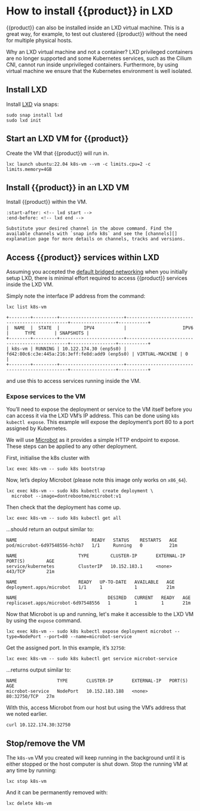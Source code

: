 # How to install {{product}} in LXD

{{product}} can also be installed inside an LXD virtual machine. This is a
great way, for example, to test out clustered {{product}} without the
need for multiple physical hosts.

Why an LXD virtual machine and not a container? LXD privileged containers are
no longer supported and some Kubernetes services, such as the Cilium CNI,
cannot run inside unprivileged containers. Furthermore, by using virtual
machine we ensure that the Kubernetes environment is well isolated.

## Install LXD

Install [LXD] via snaps:

```
sudo snap install lxd
sudo lxd init
```

## Start an LXD VM for {{product}}

Create the VM that {{product}} will run in.

```
lxc launch ubuntu:22.04 k8s-vm --vm -c limits.cpu=2 -c limits.memory=4GB
```

## Install {{product}} in an LXD VM

Install {{product}} within the VM.

```{literalinclude} ../../../_parts/install.md
:start-after: <!-- lxd start -->
:end-before: <!-- lxd end -->
```

```{note}
Substitute your desired channel in the above command. Find the
available channels with `snap info k8s` and see the [channels][]
explanation page for more details on channels, tracks and versions.
```

## Access {{product}} services within LXD

Assuming you accepted the [default bridged
networking][default-bridged-networking] when you initially setup LXD, there is
minimal effort required to access {{product}} services inside the LXD VM.

Simply note the interface IP address from the command:

<!-- markdownlint-disable -->
```
lxc list k8s-vm
```
```
+--------+---------+------------------------+------------------------------------------------+-----------------+-----------+
|  NAME  |  STATE  |         IPV4           |                     IPV6                       |      TYPE       | SNAPSHOTS |
+--------+---------+------------------------+------------------------------------------------+-----------------+-----------+
| k8s-vm | RUNNING | 10.122.174.30 (enp5s0) | fd42:80c6:c3e:445a:216:3eff:fe8d:add9 (enp5s0) | VIRTUAL-MACHINE | 0         |
+--------+---------+------------------------+------------------------------------------------+-----------------+-----------+
```

<!-- markdownlint-restore -->

and use this to access services running inside the VM.

### Expose services to the VM

You’ll need to expose the deployment or service to the VM itself before
you can access it via the LXD VM’s IP address. This can be done using
`k8s kubectl expose`. This example will expose the deployment’s port 80 to a
port assigned by Kubernetes.

We will use [Microbot] as it provides a simple HTTP endpoint
to expose. These steps can be applied to any other deployment.

First, initialise the k8s cluster with

```
lxc exec k8s-vm -- sudo k8s bootstrap
```

Now, let’s deploy Microbot (please note this image only works on `x86_64`).

```
lxc exec k8s-vm -- sudo k8s kubectl create deployment \
  microbot --image=dontrebootme/microbot:v1
```

Then check that the deployment has come up.

```
lxc exec k8s-vm -- sudo k8s kubectl get all
```

...should return an output similar to:

<!-- markdownlint-disable -->
```
NAME                            READY   STATUS    RESTARTS   AGE
pod/microbot-6d97548556-hchb7   1/1     Running   0          21m

NAME                       TYPE        CLUSTER-IP       EXTERNAL-IP   PORT(S)        AGE
service/kubernetes         ClusterIP   10.152.183.1     <none>        443/TCP        21m

NAME                       READY   UP-TO-DATE   AVAILABLE   AGE
deployment.apps/microbot   1/1     1            1           21m

NAME                                  DESIRED   CURRENT   READY   AGE
replicaset.apps/microbot-6d97548556   1         1         1       21m
```
<!-- markdownlint-restore -->

Now that Microbot is up and running, let's make it accessible to the LXD
VM by using the `expose` command.

<!-- markdownlint-disable -->

```
lxc exec k8s-vm -- sudo k8s kubectl expose deployment microbot --type=NodePort --port=80 --name=microbot-service
```

<!-- markdownlint-restore -->

Get the assigned port. In this example, it’s `32750`:

```
lxc exec k8s-vm -- sudo k8s kubectl get service microbot-service
```

...returns output similar to:

```
NAME               TYPE       CLUSTER-IP       EXTERNAL-IP   PORT(S)        AGE
microbot-service   NodePort   10.152.183.188   <none>        80:32750/TCP   27m
```

With this, access Microbot from our host but using the VM’s address that we
noted earlier.

```
curl 10.122.174.30:32750
```

## Stop/remove the VM

The `k8s-vm` VM you created will keep running in the background until it is
either stopped or the host computer is shut down. Stop the running VM at any
time by running:

```
lxc stop k8s-vm
```

And it can be permanently removed with:

```
lxc delete k8s-vm
```

[LXD]: https://canonical.com/lxd
[default-bridged-networking]: https://ubuntu.com/blog/lxd-networking-lxdbr0-explained
[Microbot]: https://github.com/dontrebootme/docker-microbot
[channels]: ../../explanation/channels
